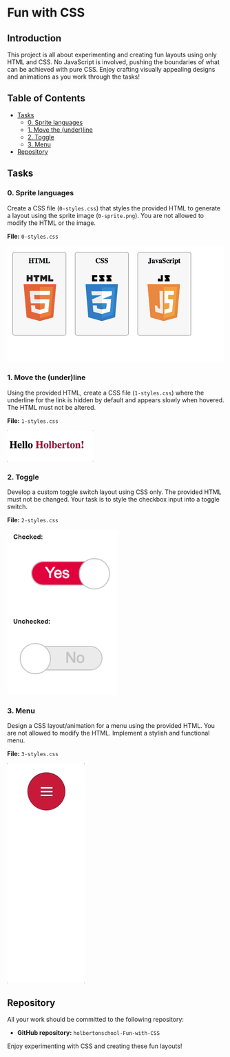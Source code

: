 # Fun with CSS

## Introduction

This project is all about experimenting and creating fun layouts using only HTML and CSS. No JavaScript is involved, pushing the boundaries of what can be achieved with pure CSS. Enjoy crafting visually appealing designs and animations as you work through the tasks!

## Table of Contents

- [Tasks](#tasks)
  - [0. Sprite languages](#0-sprite-languages)
  - [1. Move the (under)line](#1-move-the-underline)
  - [2. Toggle](#2-toggle)
  - [3. Menu](#3-menu)
- [Repository](#repository)

## Tasks

### 0. Sprite languages

Create a CSS file (`0-styles.css`) that styles the provided HTML to generate a layout using the sprite image (`0-sprite.png`). You are not allowed to modify the HTML or the image.

**File:** `0-styles.css`

![Task 0 Picture](task0.png)

### 1. Move the (under)line

Using the provided HTML, create a CSS file (`1-styles.css`) where the underline for the link is hidden by default and appears slowly when hovered. The HTML must not be altered.

**File:** `1-styles.css`

![Task 1 Gif](task1.gif)

### 2. Toggle

Develop a custom toggle switch layout using CSS only. The provided HTML must not be changed. Your task is to style the checkbox input into a toggle switch.

**File:** `2-styles.css`

![Task 2 Picture](task2.png)

### 3. Menu

Design a CSS layout/animation for a menu using the provided HTML. You are not allowed to modify the HTML. Implement a stylish and functional menu.

**File:** `3-styles.css`

![Task 3 Gif](task3.gif)

## Repository

All your work should be committed to the following repository:

- **GitHub repository:** `holbertonschool-Fun-with-CSS`

Enjoy experimenting with CSS and creating these fun layouts!
